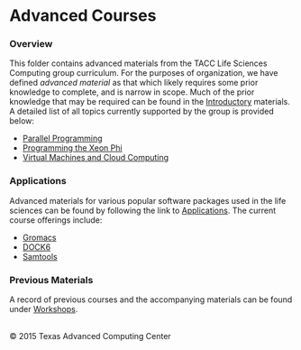 # Advanced Courses

### Overview

This folder contains advanced materials from the TACC Life Sciences Computing group curriculum. For the purposes of organization, we have defined *advanced material* as that which likely requires some prior knowledge to complete, and is narrow in scope. Much of the prior knowledge that may be required can be found in the [Introductory](../Introductory) materials. A detailed list of all topics currently supported by the group is provided below:

* [Parallel Programming](ParallelProg)
* [Programming the Xeon Phi](XeonPhi)
* [Virtual Machines and Cloud Computing](VirtualMachines)

### Applications

Advanced materials for various popular software packages used in the life sciences can be found by following the link to [Applications](Applications). The current course offerings include:

* [Gromacs](Applications/Gromacs)
* [DOCK6](Applications/DOCK6)
* [Samtools](Applications/Samtools)

### Previous Materials

A record of previous courses and the accompanying materials can be found under [Workshops](../Workshops).

<br>
&copy; 2015 Texas Advanced Computing Center
